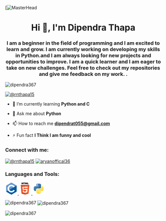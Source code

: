 [![MasterHead](https://i.pinimg.com/736x/71/b8/59/71b8597599e9f5d7fa269dfdfff73367.jpg)
<h1 align="center">Hi 👋, I'm Dipendra Thapa</h1>
<h3 align="center">I am a beginner in the field of programming and I am excited to learn and grow. I am currently working on developing my skills in Python.and I am always looking for new projects and opportunities to improve. I am a quick learner and I am eager to take on new challenges. Feel free to check out my repositories and give me feedback on my work. .</h3>


<p align="left"> <img src="https://komarev.com/ghpvc/?username=dipendra367&label=Profile%20views&color=0e75b6&style=flat" alt="dipendra367" /> </p>

<p align="left"> <a href="https://twitter.com/@rnthapa15" target="blank"><img src="https://img.shields.io/twitter/follow/@rnthapa15?logo=twitter&style=for-the-badge" alt="@rnthapa15" /></a> </p>

- 🌱 I’m currently learning **Python and C**

- 💬 Ask me about **Python**

- 📫 How to reach me **dipendrat055@gmail.com**

- ⚡ Fun fact **I Think I am funny and cool**

<h3 align="left">Connect with me:</h3>
<p align="left">
<a href="https://twitter.com/@rnthapa15" target="blank"><img align="center" src="https://raw.githubusercontent.com/rahuldkjain/github-profile-readme-generator/master/src/images/icons/Social/twitter.svg" alt="@rnthapa15" height="30" width="40" /></a>
<a href="https://instagram.com/aryanoffical36" target="blank"><img align="center" src="https://raw.githubusercontent.com/rahuldkjain/github-profile-readme-generator/master/src/images/icons/Social/instagram.svg" alt="aryanoffical36" height="30" width="40" /></a>
</p>

<h3 align="left">Languages and Tools:</h3>
<p align="left"> <a href="https://www.cprogramming.com/" target="_blank" rel="noreferrer"> <img src="https://raw.githubusercontent.com/devicons/devicon/master/icons/c/c-original.svg" alt="c" width="40" height="40"/> </a> <a href="https://www.w3.org/html/" target="_blank" rel="noreferrer"> <img src="https://raw.githubusercontent.com/devicons/devicon/master/icons/html5/html5-original-wordmark.svg" alt="html5" width="40" height="40"/> </a> <a href="https://www.python.org" target="_blank" rel="noreferrer"> <img src="https://raw.githubusercontent.com/devicons/devicon/master/icons/python/python-original.svg" alt="python" width="40" height="40"/> </a> </p>

<p><img align="left" src="https://github-readme-stats.vercel.app/api/top-langs?username=dipendra367&show_icons=true&locale=en&layout=compact" alt="dipendra367" /></p>

<p>&nbsp;<img align="center" src="https://github-readme-stats.vercel.app/api?username=dipendra367&show_icons=true&locale=en" alt="dipendra367" /></p>

<p><img align="center" src="https://github-readme-streak-stats.herokuapp.com/?user=dipendra367&" alt="dipendra367" /></p>
